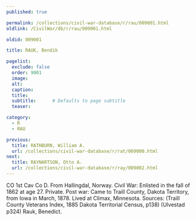 ```yaml
---
published: true

permalink: /collections/civil-war-database/r/rau/009001.html
oldlink: /CivilWar/db/r/rau/009001.html

oldid: 009001

title: RAUK, Bendik

pagelist:
  exclude: false
  order: 9001
  image: 
  alt:
  caption:
  title:
  subtitle:      # Defaults to page subtitle
  teaser:

category: 
  - R 
  - RAU

previous:
  title: RATHBURN, William A.
  url: /collections/civil-war-database/r/rat/009000.html  
next:
  title: RAYNARTSON, Otto A.
  url: /collections/civil-war-database/r/ray/009002.html   
---
```

CO 1st Cav Co D. From Hallingdal, Norway. Civil War: Enlisted in the fall of 1862 at age 27. Private. Post war: Came to Traill County, Dakota Territory, from Iowa in March, 1878. Lived at Climax, Minnesota. Sources: (Traill County Veterans Index, 1885 Dakota Territorial Census, p138) (Ulvestad p324) &#147;Rauk, Benedict&#148;.